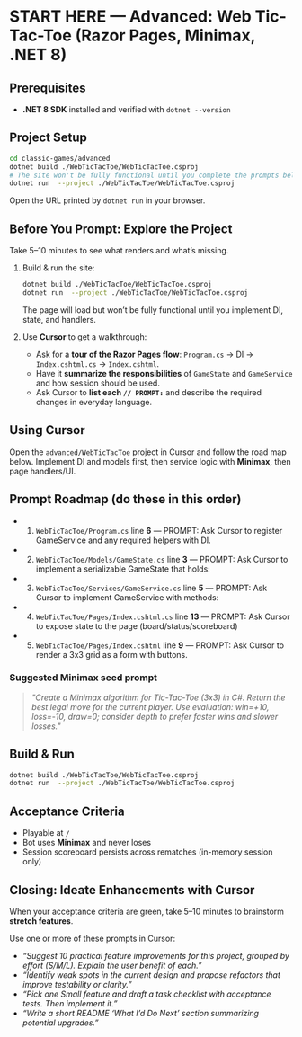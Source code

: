# START HERE — Advanced: Web Tic-Tac-Toe (Razor Pages, Minimax, .NET 8)

## Prerequisites
- **.NET 8 SDK** installed and verified with `dotnet --version`

## Project Setup
```bash
cd classic-games/advanced
dotnet build ./WebTicTacToe/WebTicTacToe.csproj
# The site won't be fully functional until you complete the prompts below.
dotnet run  --project ./WebTicTacToe/WebTicTacToe.csproj
```

Open the URL printed by `dotnet run` in your browser.


## Before You Prompt: Explore the Project
Take 5–10 minutes to see what renders and what’s missing.

1. Build & run the site:
   ```bash
   dotnet build ./WebTicTacToe/WebTicTacToe.csproj
   dotnet run  --project ./WebTicTacToe/WebTicTacToe.csproj
   ```
   The page will load but won’t be fully functional until you implement DI, state, and handlers.

2. Use **Cursor** to get a walkthrough:
   - Ask for a **tour of the Razor Pages flow**: `Program.cs` → DI → `Index.cshtml.cs` → `Index.cshtml`.
   - Have it **summarize the responsibilities** of `GameState` and `GameService` and how session should be used.
   - Ask Cursor to **list each `// PROMPT:`** and describe the required changes in everyday language.


## Using Cursor
Open the `advanced/WebTicTacToe` project in Cursor and follow the road map below. Implement DI and models first, then service logic with **Minimax**, then page handlers/UI.

## Prompt Roadmap (do these in this order)
- 1. `WebTicTacToe/Program.cs` line **6** — PROMPT: Ask Cursor to register GameService and any required helpers with DI.
- 2. `WebTicTacToe/Models/GameState.cs` line **3** — PROMPT: Ask Cursor to implement a serializable GameState that holds:
- 3. `WebTicTacToe/Services/GameService.cs` line **5** — PROMPT: Ask Cursor to implement GameService with methods:
- 4. `WebTicTacToe/Pages/Index.cshtml.cs` line **13** — PROMPT: Ask Cursor to expose state to the page (board/status/scoreboard)
- 5. `WebTicTacToe/Pages/Index.cshtml` line **9** — PROMPT: Ask Cursor to render a 3x3 grid as a form with buttons.

### Suggested Minimax seed prompt
> *"Create a Minimax algorithm for Tic-Tac-Toe (3x3) in C#. Return the best legal move for the current player. Use evaluation: win=+10, loss=-10, draw=0; consider depth to prefer faster wins and slower losses."*

## Build & Run
```bash
dotnet build ./WebTicTacToe/WebTicTacToe.csproj
dotnet run  --project ./WebTicTacToe/WebTicTacToe.csproj
```

## Acceptance Criteria
- Playable at `/`
- Bot uses **Minimax** and never loses
- Session scoreboard persists across rematches (in-memory session only)

## Closing: Ideate Enhancements with Cursor
When your acceptance criteria are green, take 5–10 minutes to brainstorm **stretch features**.

Use one or more of these prompts in Cursor:
- *“Suggest 10 practical feature improvements for this project, grouped by effort (S/M/L). Explain the user benefit of each.”*
- *“Identify weak spots in the current design and propose refactors that improve testability or clarity.”*
- *“Pick one Small feature and draft a task checklist with acceptance tests. Then implement it.”*
- *“Write a short README ‘What I’d Do Next’ section summarizing potential upgrades.”*
